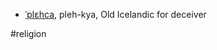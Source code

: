 * [ˈplɛhca](http://ipa-reader.xyz/?text=%CB%88pl%C9%9Bhca&voice=Dora), pleh-kya, Old Icelandic for deceiver

#religion 